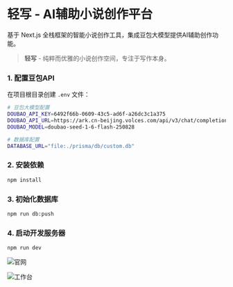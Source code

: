 # 轻写 - AI辅助小说创作平台

基于 Next.js 全栈框架的智能小说创作工具，集成豆包大模型提供AI辅助创作功能。

> **轻写** - 纯粹而优雅的小说创作空间，专注于写作本身。

### 1. 配置豆包API

在项目根目录创建 `.env` 文件：

```bash
# 豆包大模型配置
DOUBAO_API_KEY=6492f66b-0609-43c5-ad6f-a26dc3c1a375
DOUBAO_API_URL=https://ark.cn-beijing.volces.com/api/v3/chat/completions
DOUBAO_MODEL=doubao-seed-1-6-flash-250828

# 数据库配置
DATABASE_URL="file:./prisma/db/custom.db"
```

### 2. 安装依赖

```bash
npm install
```

### 3. 初始化数据库

```bash
npm run db:push
```

### 4. 启动开发服务器

```bash
npm run dev
```
![官网](https://youke1.picui.cn/s1/2025/10/14/68ed222a52e03.png)

![工作台](https://youke1.picui.cn/s1/2025/10/14/68ed2229723f6.png)